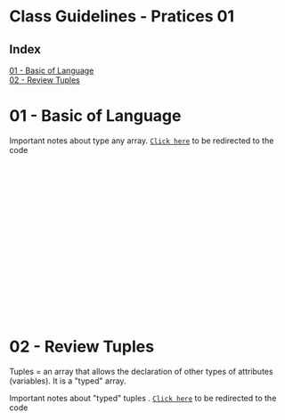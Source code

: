 # Class Guidelines - Pratices 01

## Index
<a name="ancora"></a>
[01 - Basic of Language](#ancora1)  
[02 - Review Tuples](#ancora2)  

<a id="ancora1"></a>
# 01 - Basic of Language  

Important notes about type any array. [`Click here`](https://github.com/Thiago-RM/Studies/blob/05ffa6427b430ed19c53dc7597b9f58286bc5e47/Languages/TypeScript/1-Initializing_TypeScript_Udemy/Pratice/pratice._1/chapter02/%2402_ArraysAndTypes.ts#L24) 
to be redirected to the code  
<br>
<br>
<br>
<br>
<br>
<br>
<br>
<br>
<br>
<br>
<br>
<br>
<br>
<br>
<br>
<br>
<br>

<a id="ancora2"></a>
# 02 - Review Tuples

Tuples = an array that allows the declaration of other types of 
attributes (variables). It is a "typed" array.  


Important notes about "typed" tuples . [`Click here`](https://github.com/Thiago-RM/Studies/blob/f836b8f282524e76891daae308d30d355fc24730/Languages/TypeScript/1-Initializing_TypeScript_Udemy/Pratice/pratice._1/chapter02/%2403_Tuples.ts#L13)
to be redirected to the code  
